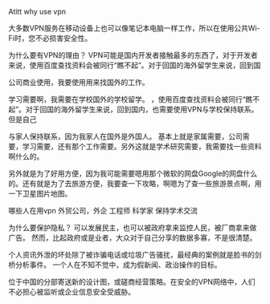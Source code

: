 Atitt why use vpn

大多数VPN服务在移动设备上也可以像笔记本电脑一样工作，所以在使用公共Wi-Fi时，您不必损害安全性。


为什么要有VPN的理由？
VPN可能是国内开发者接触最多的东西了，对于开发者来说，使用百度查找资料会被同行“瞧不起”。对于回国的海外留学生来说，回到国

公司商业使用，我要使用用来找国外的工作。

学习需要啊，我需要在学校国外的学校留学。
，使用百度查找资料会被同行“瞧不起”。对于回国的海外留学生来说，回到国内，也需要使用VPN与学校保持联系。但是自己

与家人保持联系，因为我家人在国外是外国人。
基本上就是家属需要，公司需要，学习需要，还有那个工作需要。另外这就是学术研究需要，我需要找一些资料啊什么的。

另外就是为了好用方便，因为我可能需要嗯用那个微软的网盘Google的网盘什么的。还有就是为了去旅游方便，我要查一下攻略，啊嗯为了查一些旅游景点啊，用一下卫星图片地图。

哪些人在用vpn
外贸公司，外企
工程师 科学家 保持学术交流


为什么要保护隐私？
可以发展民主，也可以被政府拿来监控人民，被厂商拿来做广告。 然而，比起政府或是业者，大众对于自己分享的数据多寡，不是很清楚。

个人资讯外泄的坏处除了被诈骗电话或垃圾广告骚扰，最经典的案例就是脸书的剑桥分析事件。 一个人在不知不觉中，成为假新闻、政治操作的目标。

位于中国的分部寄送新的设计图，或磋商经营策略。在安全的VPN网络中，人们不必担心被监听或企业信息安全受威胁。
